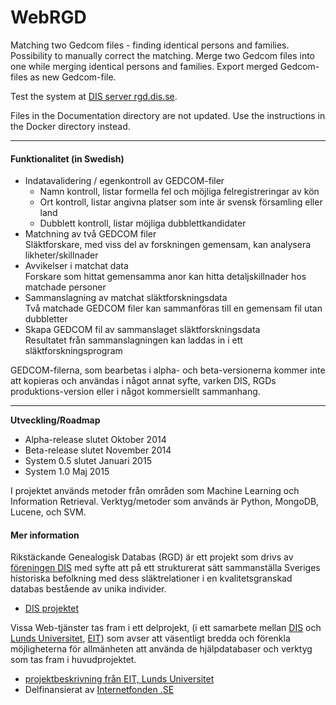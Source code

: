 WebRGD
======
Matching two Gedcom files - finding identical persons and families.
Possibility to manually correct the matching.
Merge two Gedcom files into one while merging identical persons and families.
Export merged Gedcom-files as new Gedcom-file.
<p>
Test the system at <a href="http://rgd.dis.se/">DIS server rgd.dis.se</a>.
<p>
Files in the Documentation directory are not updated.
Use the instructions in the Docker directory instead.
<hr>
<h4>Funktionalitet (in Swedish)</h4>
<ul>
<li>Indatavalidering / egenkontroll av GEDCOM-filer
<ul>
<li>Namn kontroll, listar formella fel och möjliga felregistreringar av kön
<li>Ort kontroll, listar angivna platser som inte är svensk församling eller land
<li>Dubblett kontroll, listar möjliga dubblettkandidater
</ul>
<li>Matchning av två GEDCOM filer<br>
Släktforskare, med viss del av forskningen gemensam, kan analysera likheter/skillnader
<li>Avvikelser i matchat data<br>
Forskare som hittat gemensamma anor kan hitta detaljskillnader hos matchade personer
<li>Sammanslagning av matchat släktforskningsdata<br>
Två matchade GEDCOM filer kan sammanföras till en gemensam fil utan dubbletter
<li>Skapa GEDCOM fil av sammanslaget släktforskningsdata<br>
Resultatet från sammanslagningen kan laddas in i ett släktforskningsprogram
</ul>
GEDCOM-filerna, som bearbetas i alpha- och beta-versionerna kommer inte att kopieras
och användas i något annat syfte, varken DIS, RGDs produktions-version
eller i något kommersiellt sammanhang.
<hr style="clear: left;" />

<b>Utveckling/Roadmap</b>
<ul>
<li> Alpha-release slutet Oktober 2014
<li> Beta-release slutet November 2014
<li> System 0.5 slutet Januari 2015
<li> System 1.0 Maj 2015
</ul>

I projektet används metoder från områden som
Machine Learning och Information Retrieval. Verktyg/metoder som används är
Python, MongoDB, Lucene, och SVM.

<h4>Mer information</h4>
Rikstäckande Genealogisk Databas (RGD) är ett projekt som drivs av
<a href="http://www.dis.se/">föreningen DIS</a> med syfte att på ett strukturerat
sätt sammanställa Sveriges historiska befolkning med dess
släktrelationer i en kvalitetsgranskad databas bestående av unika individer.
<ul>
<li> <a href="http://www.dis.se/sv/projekt/genealogisk-databas.html">DIS
    projektet</a>
</ul>

Vissa Web-tjänster tas fram i ett delprojekt, (i ett samarbete mellan
 <a href="http://www.dis.se/">DIS</a> och <a href="http://www.lu.se/">Lunds
Universitet</a>, <a href="http://www.eit.lth.se/">EIT</a>) som avser att väsentligt
bredda och förenkla möjligheterna för allmänheten att använda de
hjälpdatabaser och verktyg som tas fram i huvudprojektet. 
<ul>
<li><a href="http://www.eit.lth.se/project/rgd">projektbeskrivning
från EIT, Lunds Universitet</a>
<li>Delfinansierat av
  <a href="http://www.internetfonden.se/rikstackande-genealogisk-databas">Internetfonden
  .SE</a>
</ul>

